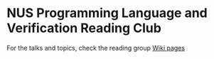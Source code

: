 # NUS Programming Language and Verification Reading Club

For the talks and topics, check the reading group [Wiki pages](https://github.com/certichain/plv-nus/wiki)

